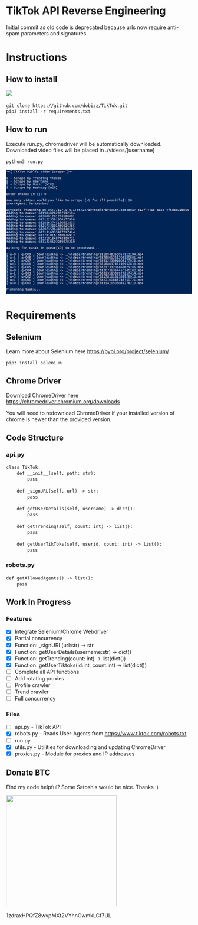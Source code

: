 # TikTok API Reverse Engineering
Initial commit as old code is deprecated because urls now require anti-spam parameters and signatures.

# Instructions

## How to install
![](images/example_installation.gif)
```
git clone https://github.com/dobizz/TikTok.git
pip3 install -r requirements.txt
```
## How to run
Execute run.py, chromedriver will be automatically downloaded.
Downloaded video files will be placed in ./videos/[username]
```
python3 run.py
```
![](images/example_run.png)

# Requirements
## Selenium
Learn more about Selenium here https://pypi.org/project/selenium/
```
pip3 install selenium
```

## Chrome Driver
Download ChromeDriver here https://chromedriver.chromium.org/downloads

You will need to redownload ChromeDriver if your installed version of chrome is newer than the provided version.
## Code Structure
### api.py
```
class TikTok:
    def __init__(self, path: str):
        pass
        
    def _signURL(self, url) -> str:
        pass
        
    def getUserDetails(self, username) -> dict():
        pass
    
    def getTrending(self, count: int) -> list(): 
        pass
        
    def getUserTikToks(self, userid, count: int) -> list():
        pass
```

### robots.py
```
def getAllowedAgents() -> list():
    pass
```

## Work In Progress
### Features
- [x] Integrate Selenium/Chrome Webdriver
- [x] Partial concurrency
- [x] Function: _signURL(url:str) -> str
- [x] Function: getUserDetails(username:str) -> dict()
- [x] Function: getTrending(count: int) -> list(dict())
- [x] Function: getUserTiktoks(id:int, count:int) -> list(dict())
- [ ] Complete all API functions
- [ ] Add rotating proxies
- [ ] Profile crawler
- [ ] Trend crawler
- [ ] Full concurrency

### Files
- [ ] api.py - TikTok API
- [x] robots.py - Reads User-Agents from https://www.tiktok.com/robots.txt
- [ ] run.py
- [x] utils.py - Utilities for downloading and updating ChromeDriver
- [x] proxies.py - Module for proxies and IP addresses

## Donate BTC
Find my code helpful? Some Satoshis would be nice. Thanks :)
<p align="left">
<img width="300" height="300" src="https://i.imgur.com/PhC1zJG.png">
</p>
1zdraxHPQfZ8wvpMXt2VYhnGwmkLCf7UL
